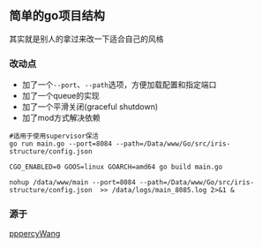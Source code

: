 ## 简单的go项目结构
其实就是别人的拿过来改一下适合自己的风格

### 改动点
* 加了一个`--port`、`--path`选项，方便加载配置和指定端口
* 加了一个queue的实现
* 加了一个平滑关闭(graceful shutdown)
* 加了mod方式解决依赖

```
#适用于使用supervisor保活
go run main.go --port=8084 --path=/Data/www/Go/src/iris-structure/config.json

CGO_ENABLED=0 GOOS=linux GOARCH=amd64 go build main.go

nohup /data/www/main --port=8084 --path=/Data/www/Go/src/iris-structure/config.json  >> /data/logs/main_8085.log 2>&1 &
```
### 源于
[pppercyWang](https://github.com/pppercyWang/iris-gorm-demo)